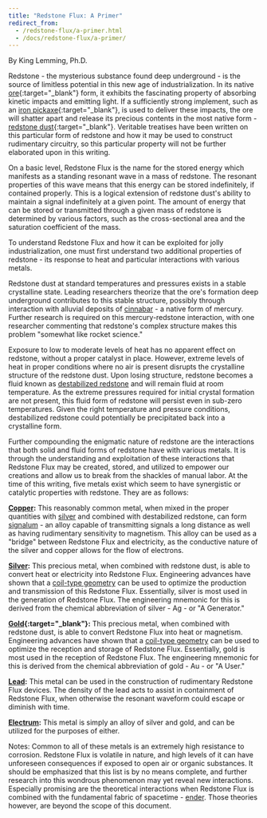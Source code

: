 ```yaml
---
title: "Redstone Flux: A Primer"
redirect_from:
  - /redstone-flux/a-primer.html
  - /docs/redstone-flux/a-primer/
---
```


By King Lemming, Ph.D.

Redstone - the mysterious substance found deep underground - is the source of
limitless potential in this new age of industrialization. In its native
[ore](https://minecraft.gamepedia.com/Redstone_Ore){:target="_blank"} form, it
exhibits the fascinating property of absorbing kinetic impacts and emitting
light. If a sufficiently strong implement, such as an [iron
pickaxe](https://minecraft.gamepedia.com/Pickaxe){:target="_blank"}, is used to
deliver these impacts, the ore will shatter apart and release its precious
contents in the most native form - [redstone
dust](https://minecraft.gamepedia.com/Redstone){:target="_blank"}. Veritable
treatises have been written on this particular form of redstone and how it may
be used to construct rudimentary circuitry, so this particular property will not
be further elaborated upon in this writing.

On a basic level, Redstone Flux is the name for the stored energy which
manifests as a standing resonant wave in a mass of redstone. The resonant
properties of this wave means that this energy can be stored indefinitely, if
contained properly. This is a logical extension of redstone dust's ability to
maintain a signal indefinitely at a given point. The amount of energy that can
be stored or transmitted through a given mass of redstone is determined by
various factors, such as the cross-sectional area and the saturation coefficient
of the mass.

To understand Redstone Flux and how it can be exploited for jolly
industrialization, one must first understand two additional properties of
redstone - its response to heat and particular interactions with various metals.

Redstone dust at standard temperatures and pressures exists in a stable
crystalline state. Leading researchers theorize that the ore's formation deep
underground contributes to this stable structure, possibly through interaction
with alluvial deposits of
[cinnabar](/docs/thermal-foundation/materials/cinnabar/) - a native form of
mercury. Further research is required on this mercury-redstone interaction, with
one researcher commenting that redstone's complex structure makes this problem
"somewhat like rocket science."

Exposure to low to moderate levels of heat has no apparent effect on redstone,
without a proper catalyst in place. However, extreme levels of heat in proper
conditions where no air is present disrupts the crystalline structure of the
redstone dust. Upon losing structure, redstone becomes a fluid known as
[destabilized redstone](/docs/thermal-foundation/fluids/destabilized-redstone/)
and will remain fluid at room temperature. As the extreme pressures required for
initial crystal formation are not present, this fluid form of redstone will
persist even in sub-zero temperatures. Given the right temperature and pressure
conditions, destabilized redstone could potentially be precipitated back into a
crystalline form.

Further compounding the enigmatic nature of redstone are the interactions that
both solid and fluid forms of redstone have with various metals. It is through
the understanding and exploitation of these interactions that Redstone Flux may
be created, stored, and utilized to empower our creations and allow us to break
from the shackles of manual labor. At the time of this writing, five metals
exist which seem to have synergistic or catalytic properties with redstone. They
are as follows:

**[Copper](/docs/thermal-foundation/metals-and-alloys/copper/):** This
reasonably common metal, when mixed in the proper quantities with
[silver](/docs/thermal-foundation/metals-and-alloys/silver/) and combined with
destabilized redstone, can form
[signalum](/docs/thermal-foundation/metals-and-alloys/signalum/) - an alloy
capable of transmitting signals a long distance as well as having rudimentary
sensitivity to magnetism. This alloy can be used as a "bridge" between Redstone
Flux and electricity, as the conductive nature of the silver and copper allows
for the flow of electrons.

**[Silver](/docs/thermal-foundation/metals-and-alloys/silver/):** This precious
metal, when combined with redstone dust, is able to convert heat or electricity
into Redstone Flux. Engineering advances have shown that a [coil-type
geometry](/docs/thermal-foundation/materials/redstone-coils/) can be used to
optimize the production and transmission of this Redstone Flux. Essentially,
silver is most used in the generation of Redstone Flux. The engineering mnemonic
for this is derived from the chemical abbreviation of silver - Ag - or "A
Generator."

**[Gold](https://minecraft.gamepedia.com/Gold){:target="_blank"}:** This
precious metal, when combined with redstone dust, is able to convert Redstone
Flux into heat or magnetism. Engineering advances have shown that a [coil-type
geometry](/docs/thermal-foundation/materials/redstone-coils/) can be used to
optimize the reception and storage of Redstone Flux. Essentially, gold is most
used in the reception of Redstone Flux. The engineering mnemonic for this is
derived from the chemical abbreviation of gold - Au - or "A User."

**[Lead](/docs/thermal-foundation/metals-and-alloys/lead/):** This metal can be
used in the construction of rudimentary Redstone Flux devices. The density of
the lead acts to assist in containment of Redstone Flux, when otherwise the
resonant waveform could escape or diminish with time.

**[Electrum](/docs/thermal-foundation/metals-and-alloys/electrum/):** This metal
is simply an alloy of silver and gold, and can be utilized for the purposes of
either.

Notes: Common to all of these metals is an extremely high resistance to
corrosion. Redstone Flux is volatile in nature, and high levels of it can have
unforeseen consequences if exposed to open air or organic substances. It should
be emphasized that this list is by no means complete, and further research into
this wondrous phenomenon may yet reveal new interactions. Especially promising
are the theoretical interactions when Redstone Flux is combined with the
fundamental fabric of spacetime -
[ender](/docs/thermal-foundation/fluids/resonant-ender). Those theories however,
are beyond the scope of this document.
